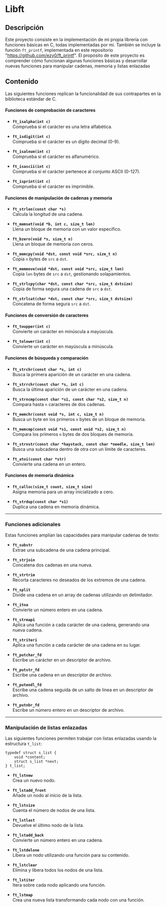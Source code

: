 # Libft

## Descripción

Este proyecto consiste en la implementación de mi propia librería con funciones básicas en C, todas implementadas por mi. También se incluye la función `ft_printf`, implementada en este repositorio "https://github.com/ezy0/ft_printf". El propósito de este proyecto es comprender cómo funcionan algunas funciones básicas y desarrollar nuevas funciones para manipular cadenas, memoria y listas enlazadas

## Contenido

Las siguientes funciones replican la funcionalidad de sus contrapartes en la biblioteca estándar de C.

#### Funciones de comprobación de caracteres
- **`ft_isalpha(int c)`**  
  Comprueba si el carácter es una letra alfabética.
  
- **`ft_isdigit(int c)`**  
  Comprueba si el carácter es un dígito decimal (0-9).
  
- **`ft_isalnum(int c)`**  
  Comprueba si el carácter es alfanumérico.
  
- **`ft_isascii(int c)`**  
  Comprueba si el carácter pertenece al conjunto ASCII (0-127).
  
- **`ft_isprint(int c)`**  
  Comprueba si el carácter es imprimible.

#### Funciones de manipulación de cadenas y memoria
- **`ft_strlen(const char *s)`**  
  Calcula la longitud de una cadena.
  
- **`ft_memset(void *b, int c, size_t len)`**  
  Llena un bloque de memoria con un valor específico.
  
- **`ft_bzero(void *s, size_t n)`**  
  Llena un bloque de memoria con ceros.
  
- **`ft_memcpy(void *dst, const void *src, size_t n)`**  
  Copia `n` bytes de `src` a `dst`.
  
- **`ft_memmove(void *dst, const void *src, size_t len)`**  
  Copia `len` bytes de `src` a `dst`, gestionando solapamientos.
  
- **`ft_strlcpy(char *dst, const char *src, size_t dstsize)`**  
  Copia de forma segura una cadena de `src` a `dst`.
  
- **`ft_strlcat(char *dst, const char *src, size_t dstsize)`**  
  Concatena de forma segura `src` a `dst`.

#### Funciones de conversión de caracteres
- **`ft_toupper(int c)`**  
  Convierte un carácter en minúscula a mayúscula.
  
- **`ft_tolower(int c)`**  
  Convierte un carácter en mayúscula a minúscula.

#### Funciones de búsqueda y comparación
- **`ft_strchr(const char *s, int c)`**  
  Busca la primera aparición de un carácter en una cadena.
  
- **`ft_strrchr(const char *s, int c)`**  
  Busca la última aparición de un carácter en una cadena.
  
- **`ft_strncmp(const char *s1, const char *s2, size_t n)`**  
  Compara hasta `n` caracteres de dos cadenas.
  
- **`ft_memchr(const void *s, int c, size_t n)`**  
  Busca un byte en los primeros `n` bytes de un bloque de memoria.
  
- **`ft_memcmp(const void *s1, const void *s2, size_t n)`**  
  Compara los primeros `n` bytes de dos bloques de memoria.
  
- **`ft_strnstr(const char *haystack, const char *needle, size_t len)`**  
  Busca una subcadena dentro de otra con un límite de caracteres.
  
- **`ft_atoi(const char *str)`**  
  Convierte una cadena en un entero.

#### Funciones de memoria dinámica
- **`ft_calloc(size_t count, size_t size)`**  
  Asigna memoria para un array inicializado a cero.
  
- **`ft_strdup(const char *s1)`**  
  Duplica una cadena en memoria dinámica.

---

### Funciones adicionales

Estas funciones amplían las capacidades para manipular cadenas de texto:

- **`ft_substr`**  
  Extrae una subcadena de una cadena principal.
  
- **`ft_strjoin`**  
  Concatena dos cadenas en una nueva.
  
- **`ft_strtrim`**  
  Recorta caracteres no deseados de los extremos de una cadena.
  
- **`ft_split`**  
  Divide una cadena en un array de cadenas utilizando un delimitador.
  
- **`ft_itoa`**  
  Convierte un número entero en una cadena.
  
- **`ft_strmapi`**  
  Aplica una función a cada carácter de una cadena, generando una nueva cadena.
  
- **`ft_striteri`**  
  Aplica una función a cada carácter de una cadena en su lugar.
  
- **`ft_putchar_fd`**  
  Escribe un carácter en un descriptor de archivo.
  
- **`ft_putstr_fd`**  
  Escribe una cadena en un descriptor de archivo.
  
- **`ft_putendl_fd`**  
  Escribe una cadena seguida de un salto de línea en un descriptor de archivo.
  
- **`ft_putnbr_fd`**  
  Escribe un número entero en un descriptor de archivo.

---

### Manipulación de listas enlazadas

Las siguientes funciones permiten trabajar con listas enlazadas usando la estructura `t_list`:

```
typedef struct s_list {
    void *content;
    struct s_list *next;
} t_list;

```
- **`ft_lstnew`**  
  Crea un nuevo nodo.
  
- **`ft_lstadd_front`**  
  Añade un nodo al inicio de la lista.
  
- **`ft_lstsize`**  
  Cuenta el número de nodos de una lista.
  
- **`ft_lstlast`**  
  Devuelve el último nodo de la lista.
  
- **`ft_lstadd_back`**  
  Convierte un número entero en una cadena.
  
- **`ft_lstdelone`**  
  Libera un nodo utilizando una función para su contenido.
  
- **`ft_lstclear`**  
  Elimina y libera todos los nodos de una lista.
  
- **`ft_lstiter`**  
  Itera sobre cada nodo aplicando una función.
  
- **`ft_lstmap`**  
  Crea una nueva lista transformando cada nodo con una función.




